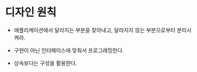 <h1>디자인 원칙</h2>

* 애플리케이션에서 달라지는 부분을 찾아내고, 달라지지 않는 부분으로부터 분리시켜라.

* 구현이 아닌 인터페이스에 맞춰서 프로그래밍한다.

* 상속보다는 구성을 활용한다.